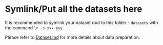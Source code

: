 # Symlink/Put all the datasets here

It is recommended to symlink your dataset root to this folder - `datasets` with the command `ln -s xxx yyy`.

Please refer to [Dataset.md](../docs/Dataset.md) for more details about data preparation.
